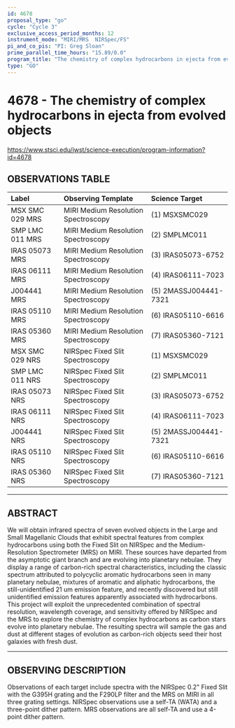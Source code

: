 ```yaml
---
id: 4678
proposal_type: "go"
cycle: "Cycle 3"
exclusive_access_period_months: 12
instrument_mode: "MIRI/MRS  NIRSpec/FS"
pi_and_co_pis: "PI: Greg Sloan"
prime_parallel_time_hours: "15.89/0.0"
program_title: "The chemistry of complex hydrocarbons in ejecta from evolved objects"
type: "GO"
---
```

# 4678 - The chemistry of complex hydrocarbons in ejecta from evolved objects
https://www.stsci.edu/jwst/science-execution/program-information?id=4678
## OBSERVATIONS TABLE
| Label                  | Observing Template                 | Science Target          |
| :--------------------- | :--------------------------------- | :---------------------- |
| MSX SMC 029 MRS        | MIRI Medium Resolution Spectroscopy | (1) MSXSMC029           |
| SMP LMC 011 MRS        | MIRI Medium Resolution Spectroscopy | (2) SMPLMC011           |
| IRAS 05073 MRS         | MIRI Medium Resolution Spectroscopy | (3) IRAS05073-6752      |
| IRAS 06111 MRS         | MIRI Medium Resolution Spectroscopy | (4) IRAS06111-7023      |
| J004441 MRS            | MIRI Medium Resolution Spectroscopy | (5) 2MASSJ004441-7321   |
| IRAS 05110 MRS         | MIRI Medium Resolution Spectroscopy | (6) IRAS05110-6616      |
| IRAS 05360 MRS         | MIRI Medium Resolution Spectroscopy | (7) IRAS05360-7121      |
| MSX SMC 029 NRS        | NIRSpec Fixed Slit Spectroscopy   | (1) MSXSMC029           |
| SMP LMC 011 NRS        | NIRSpec Fixed Slit Spectroscopy   | (2) SMPLMC011           |
| IRAS 05073 NRS         | NIRSpec Fixed Slit Spectroscopy   | (3) IRAS05073-6752      |
| IRAS 06111 NRS         | NIRSpec Fixed Slit Spectroscopy   | (4) IRAS06111-7023      |
| J004441 NRS            | NIRSpec Fixed Slit Spectroscopy   | (5) 2MASSJ004441-7321   |
| IRAS 05110 NRS         | NIRSpec Fixed Slit Spectroscopy   | (6) IRAS05110-6616      |
| IRAS 05360 NRS         | NIRSpec Fixed Slit Spectroscopy   | (7) IRAS05360-7121      |

---

## ABSTRACT

We will obtain infrared spectra of seven evolved objects in the Large and Small Magellanic Clouds that exhibit spectral features from complex hydrocarbons using both the Fixed Slit on NIRSpec and the Medium-Resolution Spectrometer (MRS) on MIRI. These sources have departed from the asymptotic giant branch and are evolving into planetary nebulae. They display a range of carbon-rich spectral characteristics, including the classic spectrum attributed to polycyclic aromatic hydrocarbons seen in many planetary nebulae, mixtures of aromatic and aliphatic hydrocarbons, the still-unidentified 21 um emission feature, and recently discovered but still unidentified emission features apparently associated with hydrocarbons. This project will exploit the unprecedented combination of spectral resolution, wavelength coverage, and sensitivity offered by NIRSpec and the MRS to explore the chemistry of complex hydrocarbons as carbon stars evolve into planetary nebulae. The resulting spectra will sample the gas and dust at different stages of evolution as carbon-rich objects seed their host galaxies with fresh dust.

---

## OBSERVING DESCRIPTION

Observations of each target include spectra with the NIRSpec 0.2" Fixed Slit with the G395H grating and the F290LP filter and the MRS on MIRI in all three grating settings. NIRSpec observations use a self-TA (WATA) and a three-point dither pattern. MRS observations are all self-TA and use a 4-point dither pattern.